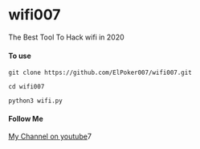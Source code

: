 # wifi007
The Best Tool To Hack wifi in 2020

<h4>To use</h4>
<p><code>git clone https://github.com/ElPoker007/wifi007.git</code></p>
<p><code>cd wifi007</code></p>
<p><code>python3 wifi.py</code></p>

<h4>Follow Me</h4>

<a href="https://www.youtube.com/channel/UCkmU73jmY7TFUEYF0OGMQFQ">My Channel on youtube</a>7
